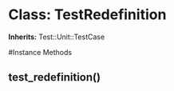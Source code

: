 # Class: TestRedefinition
**Inherits:** Test::Unit::TestCase
    




#Instance Methods
## test_redefinition() [](#method-i-test_redefinition)

